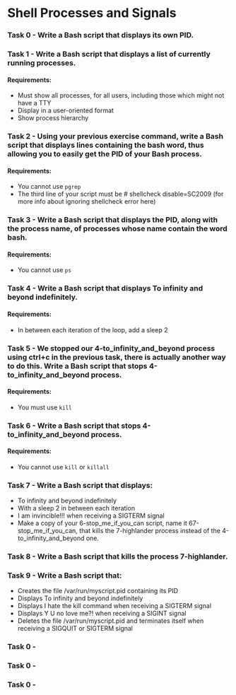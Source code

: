 # Shell Processes and Signals

### Task 0 - Write a Bash script that displays its own PID.

### Task 1 - Write a Bash script that displays a list of currently running processes.
#### Requirements:
- Must show all processes, for all users, including those which might not have a TTY
- Display in a user-oriented format
- Show process hierarchy

### Task 2 - Using your previous exercise command, write a Bash script that displays lines containing the bash word, thus allowing you to easily get the PID of your Bash process.
#### Requirements:
- You cannot use `pgrep`
- The third line of your script must be # shellcheck disable=SC2009 (for more info about ignoring shellcheck error here)

### Task 3 - Write a Bash script that displays the PID, along with the process name, of processes whose name contain the word bash.
#### Requirements:
- You cannot use `ps`

### Task 4 - Write a Bash script that displays To infinity and beyond indefinitely.
#### Requirements:
- In between each iteration of the loop, add a sleep 2

### Task 5 - We stopped our 4-to_infinity_and_beyond process using ctrl+c in the previous task, there is actually another way to do this. Write a Bash script that stops 4-to_infinity_and_beyond process.
#### Requirements:
- You must use `kill`

### Task 6 - Write a Bash script that stops 4-to_infinity_and_beyond process.
#### Requirements:
- You cannot use `kill` or `killall`

### Task 7 - Write a Bash script that displays:
- To infinity and beyond indefinitely
- With a sleep 2 in between each iteration
- I am invincible!!! when receiving a SIGTERM signal
- Make a copy of your 6-stop_me_if_you_can script, name it 67-stop_me_if_you_can, that kills the 7-highlander process instead of the 4-to_infinity_and_beyond one.

### Task 8 - Write a Bash script that kills the process 7-highlander.

### Task 9 - Write a Bash script that:
- Creates the file /var/run/myscript.pid containing its PID
- Displays To infinity and beyond indefinitely
- Displays I hate the kill command when receiving a SIGTERM signal
- Displays Y U no love me?! when receiving a SIGINT signal
- Deletes the file /var/run/myscript.pid and terminates itself when receiving a SIGQUIT or SIGTERM signal

### Task 0 - 

### Task 0 - 

### Task 0 - 